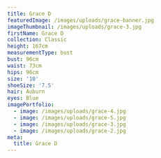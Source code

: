 ```yaml
---
title: Grace D
featuredImage: /images/uploads/grace-banner.jpg
imageThumbnail: /images/uploads/grace-3.jpg
firstName: Grace D
collection: Classic
height: 167cm
measurementType: bust
bust: 96cm
waist: 73cm
hips: 96cm
size: '10'
shoeSize: '7.5'
hair: Auburn
eyes: Blue
imagePortfolio:
  - image: /images/uploads/grace-4.jpg
  - image: /images/uploads/grace-5.jpg
  - image: /images/uploads/grace-3.jpg
  - image: /images/uploads/grace-2.jpg
meta:
  title: Grace D
---
```


